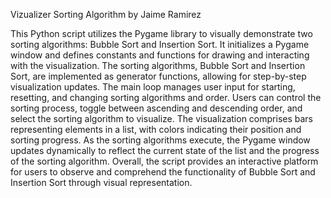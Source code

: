 Vizualizer Sorting Algorithm by Jaime Ramirez   

This Python script utilizes the Pygame library to visually demonstrate two sorting algorithms: Bubble Sort and Insertion Sort. It initializes a Pygame window and defines constants and functions for drawing and interacting with the visualization. The sorting algorithms, Bubble Sort and Insertion Sort, are implemented as generator functions, allowing for step-by-step visualization updates. The main loop manages user input for starting, resetting, and changing sorting algorithms and order. Users can control the sorting process, toggle between ascending and descending order, and select the sorting algorithm to visualize. The visualization comprises bars representing elements in a list, with colors indicating their position and sorting progress. As the sorting algorithms execute, the Pygame window updates dynamically to reflect the current state of the list and the progress of the sorting algorithm. Overall, the script provides an interactive platform for users to observe and comprehend the functionality of Bubble Sort and Insertion Sort through visual representation.




